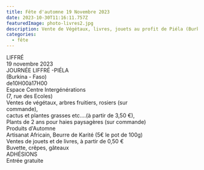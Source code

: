 ```yaml
---
title: Fête d'automne 19 Novembre 2023
date: 2023-10-30T11:16:11.757Z
featuredImage: photo-livres2.jpg
description: Vente de Végétaux, livres, jouets au profit de Piéla (Burkina-Faso)
categories:
  - fête
---
```

<!--StartFragment-->

LIFFRÉ\
19 novembre 2023\
JOURNÉE LIFFRÉ -PIÉLA\
(Burkina - Faso)\
de10H00à17H00\
Espace Centre Intergénérations\
(7, rue des Ecoles)\
Ventes de végétaux, arbres fruitiers, rosiers (sur\
commande),\
cactus et plantes grasses etc....(à partir de 3,50 €),\
Plants de 2 ans pour haies paysagères (sur commande)\
Produits d'Automne\
Artisanat Africain, Beurre de Karité (5€ le pot de 100g)\
Ventes de jouets et de livres, à partir de 0,50 €\
Buvette, crêpes, gâteaux\
ADHÉSIONS\
Entrée gratuite

<!--EndFragment-->